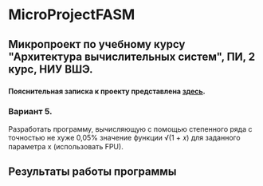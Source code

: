 # MicroProjectFASM
## Микропроект по учебному курсу "Архитектура вычислительных систем", ПИ, 2 курс, НИУ ВШЭ. 
###
#### Пояснительная записка к проекту представлена [здесь](Documents/Микропроект_БенМустафаАнас_191.pdf).
### Вариант 5. 
Разработать программу, вычисляющую с помощью степенного ряда с точностью не хуже 0,05% значение функции √(1 + 𝑥) для заданного параметра x (использовать FPU).
## Результаты работы программы
